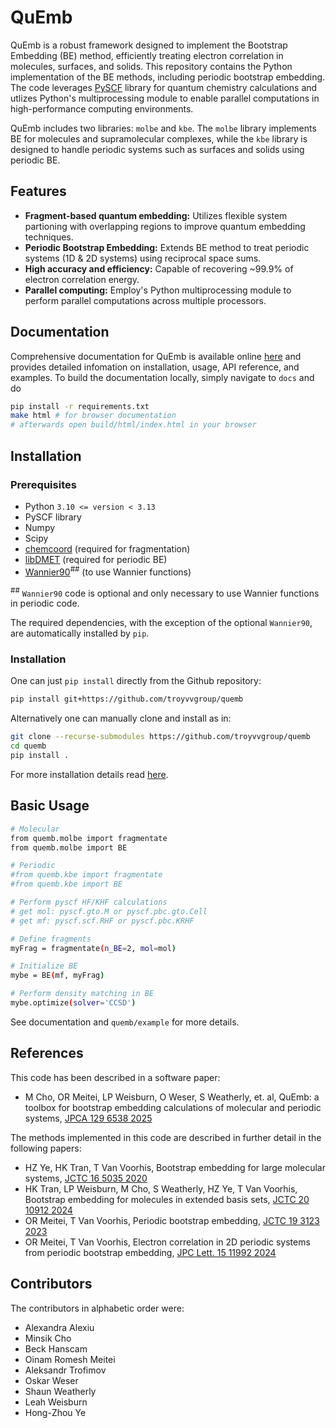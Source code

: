 # QuEmb

QuEmb is a robust framework designed to implement the Bootstrap Embedding (BE) method,
efficiently treating electron correlation in molecules, surfaces, and solids. This repository contains
the Python implementation of the BE methods, including periodic bootstrap embedding.
The code leverages [PySCF](https://github.com/pyscf/pyscf) library for quantum chemistry calculations and utlizes Python's
multiprocessing module to enable parallel computations in high-performance computing environments.

QuEmb includes two libraries: `molbe` and `kbe`.
The `molbe` library implements BE for molecules and supramolecular complexes,
while the `kbe` library is designed to handle periodic systems such as surfaces and solids using periodic BE.


## Features

- **Fragment-based quantum embedding:** Utilizes flexible system partioning with overlapping regions to
improve quantum embedding techniques.
- **Periodic Bootstrap Embedding:** Extends BE method to treat periodic systems (1D & 2D systems)
using reciprocal space sums.
- **High accuracy and efficiency:** Capable of recovering ~99.9% of electron correlation energy.
- **Parallel computing:** Employ's Python multiprocessing module to perform parallel computations across multiple
processors.

## Documentation

Comprehensive documentation for QuEmb is available online [here](https://vanvoorhisgroup.mit.edu/quemb/)
and provides detailed infomation on installation, usage, API reference, and examples.
To build the documentation locally, simply navigate to `docs` and do
```bash
pip install -r requirements.txt
make html # for browser documentation
# afterwards open build/html/index.html in your browser
```


## Installation

### Prerequisites

- Python `3.10 <= version < 3.13`
- PySCF library
- Numpy
- Scipy
- [chemcoord](https://chemcoord.readthedocs.io/)  (required for fragmentation)
- [libDMET](https://github.com/gkclab/libdmet_preview) (required for periodic BE)
- [Wannier90](https://github.com/wannier-developers/wannier90)<sup>##</sup> (to use Wannier functions)

<sup>##</sup> `Wannier90` code is optional and only necessary to use Wannier functions in periodic code. </sub>

The required dependencies, with the exception of the optional `Wannier90`,
are automatically installed by `pip`.

### Installation

One can just `pip install` directly from the Github repository:
```bash
pip install git+https://github.com/troyvvgroup/quemb
```

Alternatively one can manually clone and install as in:
```bash
git clone --recurse-submodules https://github.com/troyvvgroup/quemb
cd quemb
pip install .
```

For more installation details read [here](https://vanvoorhisgroup.mit.edu/quemb/install).



## Basic Usage

```bash
# Molecular
from quemb.molbe import fragmentate
from quemb.molbe import BE

# Periodic
#from quemb.kbe import fragmentate
#from quemb.kbe import BE

# Perform pyscf HF/KHF calculations
# get mol: pyscf.gto.M or pyscf.pbc.gto.Cell
# get mf: pyscf.scf.RHF or pyscf.pbc.KRHF

# Define fragments
myFrag = fragmentate(n_BE=2, mol=mol)

# Initialize BE
mybe = BE(mf, myFrag)

# Perform density matching in BE
mybe.optimize(solver='CCSD')
```
See documentation and `quemb/example` for more details.

## References

This code has been described in a software paper:
- M Cho, OR Meitei, LP Weisburn, O Weser, S Weatherly, et. al, QuEmb: a toolbox for bootstrap embedding calculations of molecular and periodic systems, [JPCA 129 6538 2025](https://doi.org/10.1021/acs.jpca.5c02983)

The methods implemented in this code are described in further detail in the following papers:
- HZ Ye, HK Tran, T Van Voorhis, Bootstrap embedding for large molecular systems, [JCTC 16 5035 2020](https://doi.org/10.1021/acs.jctc.0c00438)
- HK Tran, LP Weisburn, M Cho, S Weatherly, HZ Ye, T Van Voorhis, Bootstrap embedding for molecules in extended basis sets, [JCTC 20 10912 2024](https://doi.org/10.1021/acs.jctc.4c01267)
- OR Meitei, T Van Voorhis, Periodic bootstrap embedding, [JCTC 19 3123 2023](https://doi.org/10.1021/acs.jctc.3c00069)
- OR Meitei, T Van Voorhis, Electron correlation in 2D periodic systems from periodic bootstrap embedding, [JPC Lett. 15 11992 2024](https://doi.org/10.1021/acs.jpclett.4c02686)


## Contributors

The contributors in alphabetic order were:
- Alexandra Alexiu
- Minsik Cho
- Beck Hanscam
- Oinam Romesh Meitei
- Aleksandr Trofimov
- Oskar Weser
- Shaun Weatherly
- Leah Weisburn
- Hong-Zhou Ye
